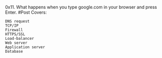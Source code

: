 0x11. What happens when you type google.com in your browser and press Enter.
#Post Covers:

    DNS request
    TCP/IP
    Firewall
    HTTPS/SSL
    Load-balancer
    Web server
    Application server
    Database
